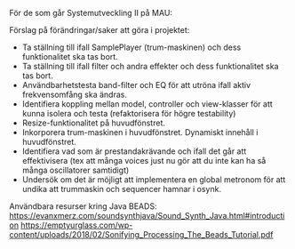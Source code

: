 
För de som går Systemutveckling II på MAU:

Förslag på förändringar/saker att göra i projektet:
* Ta ställning till ifall SamplePlayer (trum-maskinen) och dess funktionalitet ska tas bort.
* Ta ställning till ifall filter och andra effekter och dess funktionalitet ska tas bort.
* Användbarhetstesta band-filter och EQ för att utröna ifall aktiv frekvensomfång ska ändras.
* Identifiera koppling mellan model, controller och view-klasser för att kunna isolera och testa (refaktorisera för högre testability)
* Resize-funktionalitet på huvudfönstret.
* Inkorporera trum-maskinen i huvudfönstret. Dynamiskt innehåll i huvudfönstret.
* Identifiera vad som är prestandakrävande och ifall det går att effektivisera (tex att många voices just nu gör att du inte kan ha så många oscillatorer samtidigt)
* Undersök om det är möjligt att implementera en global metronom för att undika att trummaskin och sequencer hamnar i osynk.

Användbara resurser kring Java BEADS:
https://evanxmerz.com/soundsynthjava/Sound_Synth_Java.html#introduction
https://emptyurglass.com/wp-content/uploads/2018/02/Sonifying_Processing_The_Beads_Tutorial.pdf
